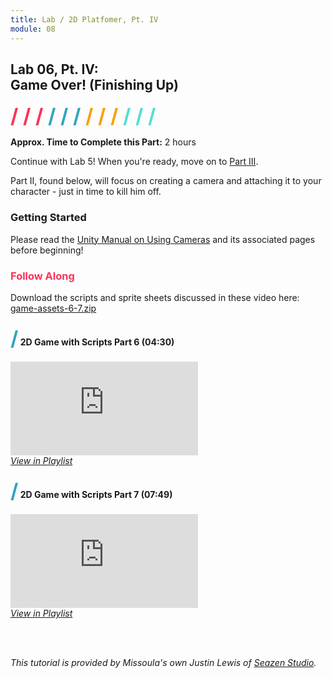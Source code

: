 ```yaml
---
title: Lab / 2D Platfomer, Pt. IV
module: 08
---
```


## Lab 06, Pt. IV:<br />Game Over! (Finishing Up)
<span style="color: #FC315A; font-size: xx-large; font-weight: bold">/ / / </span>
<span style="color: #33A3C1; font-size: xx-large; font-weight: bold">/ / / </span>
<span style="color: #F5A205; font-size: xx-large; font-weight: bold">/ / / </span>
<span style="color: #53DFD3; font-size: xx-large; font-weight: bold">/ / /</span>

**Approx. Time to Complete this Part:** 2 hours

Continue with Lab 5! When you're ready, move on to [Part III](../../games-3/lab).

Part II, found below, will focus on creating a camera and attaching it to your character - just in time to kill him off.

### Getting Started
Please read the [Unity Manual on Using Cameras](https://docs.unity3d.com/Manual/Cameras.html) and its associated pages before beginning!



### <span style="color: #FC315A; font-weight: bold">Follow Along</span>

Download the scripts and sprite sheets discussed in these video here: [game-assets-6-7.zip](../files/game-assets-6-7.zip)



#### <span style="color: #33A3C1; font-size: xx-large; font-weight: bold">/</span> 2D Game with Scripts Part 6 (04:30)

<div class="embed-responsive embed-responsive-16by9"><iframe class="embed-responsive-item" src="https://www.youtube.com/embed/_Hj0ScO9FWo?rel=0" frameborder="0" allowfullscreen></iframe></div>
<p style="margin: 0"><a href="https://www.youtube.com/watch?v=_Hj0ScO9FWo&list=PLGpqh3JS7l9LJMq8BAR0f-0qVYXggEc5z&index=1" target="_blank"><i>View in Playlist</i></a></p>


#### <span style="color: #33A3C1; font-size: xx-large; font-weight: bold">/</span> 2D Game with Scripts Part 7 (07:49)

<div class="embed-responsive embed-responsive-16by9"><iframe class="embed-responsive-item" src="https://www.youtube.com/embed/FbdzajMs_Ek?rel=0" frameborder="0" allowfullscreen></iframe></div>
<p style="margin: 0"><a href="https://www.youtube.com/watch?v=FbdzajMs_Ek&index=2&list=PLGpqh3JS7l9LJMq8BAR0f-0qVYXggEc5z" target="_blank"><i>View in Playlist</i></a></p>


<br /><br />

_This tutorial is provided by Missoula's own Justin Lewis of [Seazen Studio](http://www.seazenstudio.com/home/index.html#hero)._
